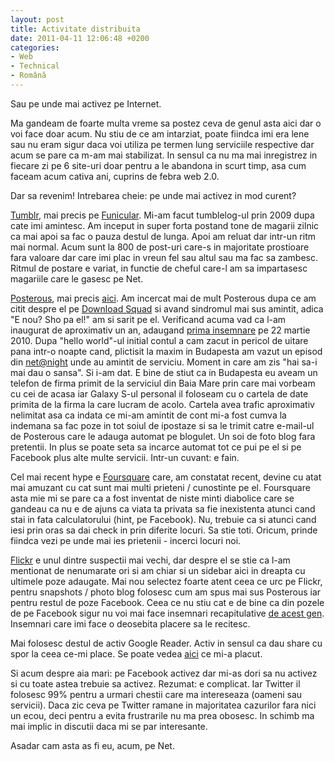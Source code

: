 ```yaml
---
layout: post
title: Activitate distribuita
date: 2011-04-11 12:06:48 +0200
categories:
- Web
- Technical
- Română
---
```

Sau pe unde mai activez pe Internet.

Ma gandeam de foarte multa vreme sa postez ceva de genul asta aici dar o voi face doar acum. Nu stiu de ce am intarziat, poate fiindca imi era lene sau nu eram sigur daca voi utiliza pe termen lung serviciile respective dar acum se pare ca m-am mai stabilizat. In sensul ca nu ma mai inregistrez in fiecare zi pe 6 site-uri doar pentru a le abandona in scurt timp, asa cum faceam acum cativa ani, cuprins de febra web 2.0.

Dar sa revenim! Intrebarea cheie: pe unde mai activez in mod curent?

<a href="http://www.tumblr.com">Tumblr</a>, mai precis pe <a href="http://funicular.tumblr.com">Funicular</a>. Mi-am facut tumblelog-ul prin 2009 dupa cate imi amintesc. Am inceput in super forta postand tone de magarii zilnic ca mai apoi sa fac o pauza destul de lunga. Apoi am reluat dar intr-un ritm mai normal. Acum sunt la 800 de post-uri care-s in majoritate prostioare fara valoare dar care imi plac in vreun fel sau altul sau ma fac sa zambesc. Ritmul de postare e variat, in functie de cheful care-l am sa impartasesc magariile care le gasesc pe Net.

<a href="http://www.posterous.com">Posterous</a>, mai precis <a href="http://kitsched.posterous.com">aici</a>. Am incercat mai de mult Posterous dupa ce am citit despre el pe <a href="http://www.downloadsquad.com">Download Squad</a> si avand sindromul mai sus amintit, adica "E nou? Sho pa el!" am si sarit pe el. Verificand acuma vad ca l-am inaugurat de aproximativ un an, adaugand <a href="http://kitsched.posterous.com/hello-world-2899">prima insemnare</a> pe 22 martie 2010. Dupa "hello world"-ul initial contul a cam zacut in pericol de uitare pana intr-o noapte cand, plictisit la maxim in Budapesta am vazut un episod din <a href="http://twit.tv/natn">net@night</a> unde au amintit de serviciu. Moment in care am zis "hai sa-i mai dau o sansa". Si i-am dat. E bine de stiut ca in Budapesta eu aveam un telefon de firma primit de la serviciul din Baia Mare prin care mai vorbeam cu cei de acasa iar Galaxy S-ul personal il foloseam cu o cartela de date primita de la firma la care lucram de acolo. Cartela avea trafic aproximativ nelimitat asa ca indata ce mi-am amintit de cont mi-a fost cumva la indemana sa fac poze in tot soiul de ipostaze si sa le trimit catre e-mail-ul de Posterous care le adauga automat pe blogulet. Un soi de foto blog fara pretentii. In plus se poate seta sa incarce automat tot ce pui pe el si pe Facebook plus alte multe servicii. Intr-un cuvant: e fain.

Cel mai recent hype e <a href="http://www.foursquare.com">Foursquare</a> care, am constatat recent, devine cu atat mai amuzant cu cat sunt mai multi prieteni / cunostinte pe el. Foursquare asta mie mi se pare ca a fost inventat de niste minti diabolice care se gandeau ca nu e de ajuns ca viata ta privata sa fie inexistenta atunci cand stai in fata calculatorului (hint, pe Facebook). Nu, trebuie ca si atunci cand iesi prin oras sa dai check in prin diferite locuri. Sa stie toti. Oricum, prinde fiindca vezi pe unde mai ies prietenii - incerci locuri noi.

<a href="http://www.flickr.com">Flickr</a> e unul dintre suspectii mai vechi, dar despre el se stie ca l-am mentionat de nenumarate ori si am chiar si un sidebar aici in dreapta cu ultimele poze adaugate. Mai nou selectez foarte atent ceea ce urc pe Flickr, pentru snapshots / photo blog folosesc cum am spus mai sus Posterous iar pentru restul de poze Facebook. Ceea ce nu stiu cat e de bine ca din pozele de pe Facebook sigur nu voi mai face insemnari recapitulative <a href="http://www.rusiczki.net/2009/12/31/2009-my-year-in-pictures/">de acest gen</a>. Insemnari care imi face o deosebita placere sa le recitesc.

Mai folosesc destul de activ Google Reader. Activ in sensul ca dau share cu spor la ceea ce-mi place. Se poate vedea <a href="http://www.google.com/reader/shared/01227868982004634437">aici</a> ce mi-a placut.

Si acum despre aia mari: pe Facebook activez dar mi-as dori sa nu activez si cu toate astea trebuie sa activez. Rezumat: e complicat. Iar Twitter il folosesc 99% pentru a urmari chestii care ma intereseaza (oameni sau servicii). Daca zic ceva pe Twitter ramane in majoritatea cazurilor fara nici un ecou, deci pentru a evita frustrarile nu ma prea obosesc. In schimb ma mai implic in discutii daca mi se par interesante.

Asadar cam asta as fi eu, acum, pe Net.
